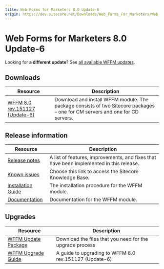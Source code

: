 ```yaml
---
title: Web Forms for Marketers 8.0 Update-6
origin: https://dev.sitecore.net/Downloads/Web_Forms_For_Marketers/Web_Forms_for_Marketers_80/Web_Forms_for_Marketers_80_Update_6
---
```


# Web Forms for Marketers 8.0 Update-6

  <Alert variant='warning' mb={4}>
    <AlertIcon />
    

Looking for **a different update**? See [all available WFFM updates](/downloads/Web_Forms_For_Marketers).


  </Alert>
  

## Downloads

 | Resource | Description |
 | --- | --- |
 | [WFFM 8.0 rev.151127 (Update-6)](https://sitecoredev.azureedge.net/~/media/0F41E8BF11AC435883018879A0F1E531.ashx?date=20151130T131040) | Download and install WFFM module. The package consists of two Sitecore packages – one for CM servers and one for CD servers. |

## Release information

 | Resource | Description |
 | --- | --- |
 | [Release notes](https://dev.sitecore.net:443/downloads/Web%20Forms%20For%20Marketers/Web%20Forms%20for%20Marketers%2080/Web%20Forms%20for%20Marketers%2080%20Update%206/Release%20Notes) | A list of features, improvements, and fixes that have been implemented in this release. |
 | [Known issues](https://kb.sitecore.net/articles/616431) | Choose this link to access the Sitecore Knowledge Base. |
 | [Installation Guide](https://sitecoredev.azureedge.net/~/media/412A8F4982D247ABABA7CFBD8B74933A.ashx?date=20161103T104931) | The installation procedure for the WFFM module. |
 | [Documentation](https://doc.sitecore.com/legacy-docs/web-forms-for-marketers-8.0.pdf) | Documentation for the WFFM module. |

## Upgrades

 | Resource | Description |
 | --- | --- |
 | [WFFM Update Package](https://sitecoredev.azureedge.net/~/media/89D58248550E4D98955BB0CB9FD7464E.ashx?date=20151130T131035) | Download the files that you need for the upgrade process |
 | [WFFM Upgrade Guide](https://sitecoredev.azureedge.net/~/media/02EFFE82FA744339BC18C0F927C56794.ashx?date=20151130T131041) | A guide to upgrading to WFFM 8.0 rev.151127 (Update-6) |